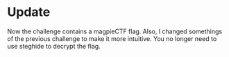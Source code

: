 # Update
Now the challenge contains a magpieCTF flag. Also, I changed somethings of the previous challenge to make it more intuitive.
You no longer need to use steghide to decrypt the flag.
